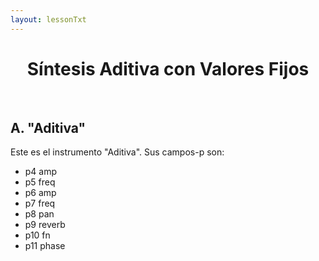 ```yaml
---
layout: lessonTxt
---
```



# <center>Síntesis Aditiva con Valores Fijos</center>

<br>

## A. "Aditiva"

Este es el instrumento "Aditiva". Sus campos-p son:

* p4  amp
* p5  freq
* p6  amp
* p7  freq
* p8  pan
* p9  reverb
* p10 fn
* p11 phase

<br>
